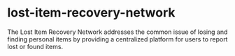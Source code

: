 # lost-item-recovery-network
 The Lost Item Recovery Network addresses the common issue of losing and finding personal items by providing a centralized platform for users to report lost or found items. 
